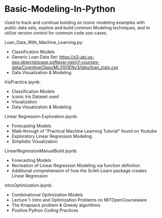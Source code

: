 # Basic-Modeling-In-Python
Used to track and continue building on iconic modeling examples with public data sets,
explore and build common Modeling techniques, 
and to utilize version control for common code use-cases.

Loan_Data_With_Machine_Learning.py:
  - Classification Models
  - Generic Loan Data Set: https://s3-api.us-geo.objectstorage.softlayer.net/cf-courses-data/CognitiveClass/ML0101ENv3/labs/loan_train.csv
  - Data Visualization & Modeling

IrisPractice.ipynb:
  - Classification Models
  - Iconic Iris Dataset used
  - Visualization
  - Data Visualization & Modeling
  
Linear Regression Exploration.ipynb:
  - Forecasting Models
  - Walk-through of "Practical Machine Learning Tutorial" found on Youtube
  - Exploratory Linear Regression Modeling
  - Simplistic Visualization
  
LinearRegressionManualBuild.ipynb:
  - Forecasting Models
  - Recreation of Linear Regression Modeling via function definition
  - Additional comprehension of how the Scikit-Learn package creates Linear Regression

IntroOptimization.ipynb:
  - Combinational Optimization Models
  - Lecture 1: Intro and Optimization Problems on MITOpenCourseware
  - The Knapsack problem & Greedy algorithms
  - Positive Python Coding Practices
